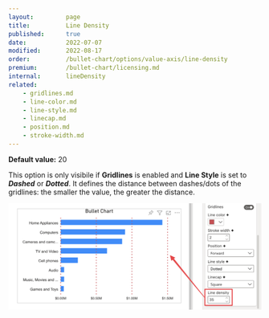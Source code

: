 ```yaml
---
layout:         page
title:          Line Density
published:      true
date:           2022-07-07
modified:   	2022-08-17
order:          /bullet-chart/options/value-axis/line-density
premium:        /bullet-chart/licensing.md
internal:       lineDensity
related:
    - gridlines.md
    - line-color.md
    - line-style.md
    - linecap.md
    - position.md
    - stroke-width.md
---
```


**Default value:** 20

This option is only visibile if **Gridlines** is enabled and **Line Style** is set to ***Dashed*** or ***Dotted***. It defines the distance between dashes/dots of the gridlines: the smaller the value, the greater the distance.

<img src="images/line-density.png" width="700">